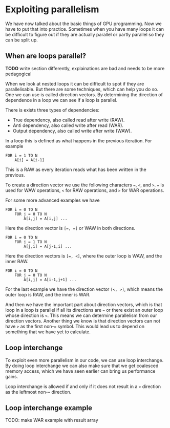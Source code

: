 # Exploiting parallelism
We have now talked about the basic things of GPU programming. Now we have to put
that into practice. Sometimes when you have many loops it can be difficult to
figure out if they are actually parallel or partly parallel so they can be split
up.

When are loops parallel?
------------------------
**TODO** write section differently, explainations are bad and needs to be more
pedagogical

When we look at nested loops it can be difficult to spot if they are
parallelisable. But there are some techniques, which can help you do so. One we
can use is called direction vectors. By determining the direction of dependence
in a loop we can see if a loop is parallel.

There is exists three types of dependencies:
- True dependency, also called read after write (RAW).
- Anti dependency, also called write after read (WAR).
- Output dependency, also called write after write (WAW).

In a loop this is defined as what happens in the previous iteration. For example
```
FOR i = 1 TO N
    A[i] = A[i-1]
```
This is a RAW as every iteration reads what has been written in the previous.

To create a direction vector we use the following characters `=`, `<`, and `>`.
`=` is used for WAW operations, `<` for RAW operations, and `>` for WAR
operations.

For some more advanced examples we have
```
FOR i = 0 TO N
    FOR j = 0 TO N
        A[i,j] = A[i,j] ...
```
Here the direction vector is `[=, =]` or WAW in both directions.

```
FOR i = 0 TO N
    FOR j = 1 TO N
        A[j,i] = A[j-1,i] ...
```
Here the direction vectors is `[=, <]`, where the outer loop is WAW, and the
inner RAW.

```
FOR i = 0 TO N
    FOR j = 0 TO N
        A[i,j] = A[i-1,j+1] ...
```
For the last example we have the direction vector `[<, >]`, which means the
outer loop is RAW, and the inner is WAR.

And then we have the important part about direction vectors, which is that
loop in a loop is parallel if all its directions are `=` or there exist an outer
loop whose direction is `<`. This means we can determine parallelism from our
direction vectors.
Another thing we know is that direction vectors can not have `>` as the first
non-`=` symbol. This would lead us to depend on something that we have yet to
calculate.

Loop interchange
----------------
To exploit even more parallelism in our code, we can use loop interchange. By
doing loop interchange we can also make sure that we get coalesced memory
access, which we have seen earlier can bring us performance gains.

Loop interchange is allowed if and only if it does not result in a `>` direction
as the leftmost non-`=` direction.

Loop interchange example
------------------------



TODO: make WAR example with result array
